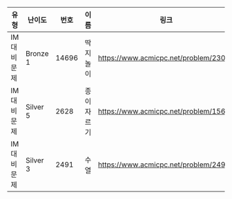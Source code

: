 |유형|난이도|번호|이름|링크|
|------|---|---|---|---|
|IM대비 문제|Bronze 1|14696|딱지놀이|https://www.acmicpc.net/problem/2309|
|IM대비 문제|Silver 5|2628|종이자르기|https://www.acmicpc.net/problem/15661|
|IM대비 문제|Silver 3|2491|수열|https://www.acmicpc.net/problem/2491|
